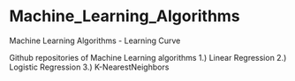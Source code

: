 # Machine_Learning_Algorithms
Machine Learning Algorithms - Learning Curve

Github repositories of Machine Learning algorithms
1.) Linear Regression
2.) Logistic Regression
3.) K-NearestNeighbors
